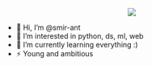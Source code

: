 
<p align="center">
  <img src="[http://some_place.com/image.png](https://user-images.githubusercontent.com/84059957/201756437-d1721a57-7bb1-4199-8f21-09d2a4543320.gif)" />
</p>


- 👋 Hi, I’m @smir-ant
- 👀 I’m interested in python, ds, ml, web
- 🌱 I’m currently learning everything :)
- ⚡️ Young and ambitious
